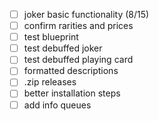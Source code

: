 -   [ ] joker basic functionality (8/15)
-   [ ] confirm rarities and prices
-   [ ] test blueprint
-   [ ] test debuffed joker
-   [ ] test debuffed playing card
-   [ ] formatted descriptions
-   [ ] .zip releases
-   [ ] better installation steps
-   [ ] add info queues

